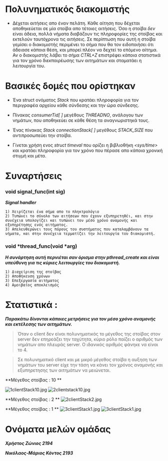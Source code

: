 # Πολυνηματικός διακομιστής 
- Δέχεται αιτήσεις απο έναν πελάτη. Κάθε αίτηση που δέχεται αποθηκεύεται σε μία στοίβα απο τέτοιες αιτήσεις. Όσο η στοίβα *δεν* είναι άδεια, πολλά νήματα διαβάζουν τις πληροφορίες της στοίβας και εκτελούν ταυτόχρονα τις αιτήσεις. Σε περίπτωση που αυτή η στοίβα γεμίσει ο διακομιστής περιμένει το σήμα που θα τον ειδοποιήσει ότι άδειασε κάποια θέση, και μπορεί πλέον να δεχτεί το επόμενο αίτημα.
Αν ο διακομιστής λάβει το σήμα *CTRL+Z* επιστρέφει κάποια στατιστικά για τον χρόνο διεκπαιρέωσης των αιτημάτων και σταματάει η λειτουργία του.




# Βασικές δομές που ορίστηκαν 
 *   Ένα struct ονόματος *Stack* που κρατάει πληροφορία για τον περιγραφέα αρχείου κάθε σύνδεσης και την ώρα σύνδεσης.

* Πίνακας *consumerTid[ ]* μεγέθους *THREADNO*, ανάλογου των νημάτων, που αποθηκεύει σε κάθε θέση τα αναγνωριστηκά τους.

* Ένας πίνακας *Stack connectionStack[ ]* μεγέθους *STACK_SIZE* που αντιπροσωπεύει την στοίβα.

* Γίνεται χρήση ενος *struct timeval* που ορίζει η βιβλιοθήκη *<sys/time>* και κρατάει πληροφορία για τον χρόνο που πέρασε απο κάποια χρονική στιγμή και μέτα.



# Συναρτήσεις 
###   void signal_func(int sig) 

**_Signal handler_** 

    1) Xειρίζεται ένα σήμα απο το πληκτρολόγιο
    2) Τυπώνει το σύνολο των αιτήσεων που έχουν εξυπηρετηθέι, και στην συνέχεια υπολογίζει και τυπώνει τον μέσο χρόνο αναμονής και εξυπηρέτησης ενός αιτήματος.
    3) Απελευθερώνει τους πόρους του συστήματος που καταλαμβάνουν τα νήματα, και στην συνέχεια τερματίζει την λειτουργία του διακομιστή.

### void *thread_func(void *arg)

**_Η συνάρτηση αυτή περνιέται σαν όρισμα στην *pthread_create* και είναι υπεύθυνη για τις κύριες λειτουργίες του διακομιστή._**

    1) Διαχείριση της στοίβας
    2) Αποθήκευση χρόνων
    3) Επεξεργασία αιτήματος
    4) Αμοιβαίος αποκλεισμός
    

# Στατιστικά :
**_Παρακάτω δίνονται κάποιες μετρήσεις για τον μέσο χρόνο αναμονής και εκτέλεσης των αιτημάτων._**

> Όταν ο client δεν είναι πολυνηματικός το μέγεθος της στοίβας στον server δεν επηρεάζει την ταχύτητα, κύριο ρόλο παίζει ο αριθμός των νημάτων απο πλευράς server. Ο ιδανικός αριθμός φάνηκε να είναι το 4.

>Σε πολυνηματικό client και με μικρό μέγεθος στοίβα η αυξηση των νημάτων του server είχε την τάση να κάνει τον χρόνος αναμονής  και εξυπηρετησης των αιτημάτων να μειώνεται.
    
  **Μέγεθος στοίβας : 10 **

![1clientStack10.jpg](https://bitbucket.org/repo/LykoM4/images/1795584394-1clientStack10.jpg)
![2clientstack10.jpg](https://bitbucket.org/repo/LykoM4/images/4012437770-2clientstack10.jpg)
    

**Μέγεθος στοίβας : 2 **
![2clientStack2.jpg](https://bitbucket.org/repo/LykoM4/images/3209629331-2clientStack2.jpg)

**Μέγεθος στοίβας : 1 **
![3clientStack1.jpg](https://bitbucket.org/repo/LykoM4/images/3716260710-3clientStack1.jpg)
![3clientStack1.jpg](https://bitbucket.org/repo/LykoM4/images/996525522-3clientStack1.jpg)



# Ονόματα μελών ομάδας 

**_Χρήστος Ζώνιος 2194_**

**_Νικόλαος-Μάριος Κόντος 2193_**
